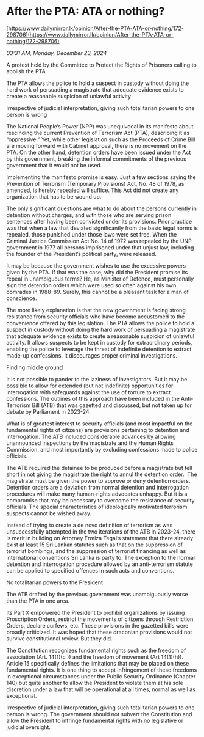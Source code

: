 # After the PTA: ATA or nothing?

[https://www.dailymirror.lk/opinion/After-the-PTA-ATA-or-nothing/172-298706](https://www.dailymirror.lk/opinion/After-the-PTA-ATA-or-nothing/172-298706)

*03:31 AM, Monday, December 23, 2024*

A protest held by the Committee to Protect the Rights of Prisoners calling to abolish the PTA

The PTA allows the police to hold a suspect in custody without doing the hard work of persuading a magistrate that adequate evidence exists to create a reasonable suspicion of unlawful activity

Irrespective of judicial interpretation, giving such totalitarian powers to one person is wrong

The National People’s Power (NPP) was unequivocal in its manifesto about rescinding the current Prevention of Terrorism Act (PTA), describing it as “oppressive.” Yet, while other legislation such as the Proceeds of Crime Bill are moving forward with Cabinet approval, there is no movement on the PTA. On the other hand, detention orders have been issued under the Act by this government, breaking the informal commitments of the previous government that it would not be used.

Implementing the manifesto promise is easy. Just a few sections saying the Prevention of Terrorism (Temporary Provisions) Act, No. 48 of 1978, as amended, is hereby repealed will suffice. This Act did not create any organization that has to be wound up.

The only significant questions are what to do about the persons currently in detention without charges, and with those who are serving prison sentences after having been convicted under its provisions. Prior practice was that when a law that deviated significantly from the basic legal norms is repealed, those punished under those laws were set free. When the Criminal Justice Commission Act No. 14 of 1972 was repealed by the UNP government in 1977 all persons imprisoned under that unjust law, including the founder of the President’s political party, were released.

It may be because the government wishes to use the excessive powers given by the PTA. If that was the case, why did the President promise its repeal in unambiguous terms? He, as Minister of Defence, must personally sign the detention orders which were used so often against his own comrades in 1988-89. Surely, this cannot be a pleasant task for a man of conscience.

The more likely explanation is that the new government is facing strong resistance from security officials who have become accustomed to the convenience offered by this legislation. The PTA allows the police to hold a suspect in custody without doing the hard work of persuading a magistrate that adequate evidence exists to create a reasonable suspicion of unlawful activity. It allows suspects to be kept in custody for extraordinary periods, enabling the police to leverage the threat of indefinite detention to extract made-up confessions. It discourages proper criminal investigations.

Finding middle ground

It is not possible to pander to the laziness of investigators. But it may be possible to allow for extended (but not indefinite) opportunities for interrogation with safeguards against the use of torture to extract confessions. The outlines of this approach have been included in the Anti-Terrorism Bill (ATB) that was gazetted and discussed, but not taken up for debate by Parliament in 2023-24.

What is of greatest interest to security officials (and most impactful on the fundamental rights of citizens) are provisions pertaining to detention and interrogation. The ATB included considerable advances by allowing unannounced inspections by the magistrate and the Human Rights Commission, and most importantly by excluding confessions made to police officials.

The ATB required the detainee to be produced before a magistrate but fell short in not giving the magistrate the right to annul the detention order.  The magistrate must be given the power to approve or deny detention orders. Detention orders are a deviation from normal detention and interrogation procedures will make many human-rights advocates unhappy. But it is a compromise that may be necessary to overcome the resistance of security officials. The special characteristics of ideologically motivated terrorism suspects cannot be wished away.

Instead of trying to create a de novo definition of terrorism as was unsuccessfully attempted in the two iterations of the ATB in 2023-24, there is merit in building on Attorney Ermiza Tegal’s statement that there already exist at least 15 Sri Lankan statutes such as that on the suppression of terrorist bombings, and the suppression of terrorist financing as well as international conventions Sri Lanka is party to. The exception to the normal detention and interrogation procedure allowed by an anti-terrorism statute can be applied to specified offences in such acts and conventions.

No totalitarian powers to the President

The ATB drafted by the previous government was unambiguously worse than the PTA in one area.

Its Part X empowered the President to prohibit organizations by issuing Proscription Orders, restrict the movements of citizens through Restriction Orders, declare curfews, etc. These provisions in the gazetted bills were broadly criticized. It was hoped that these draconian provisions would not survive constitutional review. But they did.

The Constitution recognizes fundamental rights such as the freedom of association (Art. 14(1)(c )) and the freedom of movement (Art 14(1)(h)). Article 15 specifically defines the limitations that may be placed on these fundamental rights. It is one thing to accept infringement of these freedoms in exceptional circumstances under the Public Security Ordinance (Chapter 140) but quite another to allow the President to violate them at his sole discretion under a law that will be operational at all times, normal as well as exceptional.

Irrespective of judicial interpretation, giving such totalitarian powers to one person is wrong. The government should not subvert the Constitution and allow the President to infringe fundamental rights with no legislative or judicial oversight.

